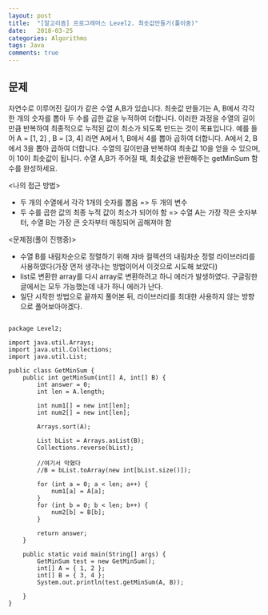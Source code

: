 ```yaml
---
layout: post
title:  "[알고리즘] 프로그래머스 Level2. 최솟값만들기(풀이중)"
date:   2018-03-25
categories: Algorithms
tags: Java
comments: true
---
```


## 문제
자연수로 이루어진 길이가 같은 수열 A,B가 있습니다. 최솟값 만들기는 A, B에서 각각 한 개의 숫자를 뽑아 두 수를 곱한 값을 누적하여 더합니다.
이러한 과정을 수열의 길이만큼 반복하여 최종적으로 누적된 값이 최소가 되도록 만드는 것이 목표입니다.
예를 들어 A = [1, 2] , B = [3, 4] 라면
A에서 1, B에서 4를 뽑아 곱하여 더합니다.
A에서 2, B에서 3을 뽑아 곱하여 더합니다.
수열의 길이만큼 반복하여 최솟값 10을 얻을 수 있으며, 이 10이 최솟값이 됩니다.
수열 A,B가 주어질 때, 최솟값을 반환해주는 getMinSum 함수를 완성하세요.


<나의 접근 방법>

- 두 개의 수열에서 각각 1개의 숫자를 뽑음 => 두 개의 변수
- 두 수를 곱한 값의 최종 누적 값이 최소가 되어야 함 => 수열 A는 가장 작은 숫자부터, 수열 B는 가장 큰 숫자부터 매칭되어 곱해져야 함


<문제점(풀이 진행중)>

- 수열 B를 내림차순으로 정렬하기 위해 자바 컬렉션의 내림차순 정렬 라이브러리를 사용하였다(가장 먼저 생각나는 방법이어서 이것으로 시도해 보았다)
- list로 변환한 array를 다시 array로 변환하려고 하니 에러가 발생하였다. 구글링한 글에서는 모두 가능했는데 내가 하니 에러가 난다.
- 일단 시작한 방법으로 끝까지 풀어본 뒤, 라이브러리를 최대한 사용하지 않는 방향으로 풀어보아야겠다.



<pre><code>
package Level2;

import java.util.Arrays;
import java.util.Collections;
import java.util.List;

public class GetMinSum {
	public int getMinSum(int[] A, int[] B) {
		int answer = 0;
		int len = A.length;

		int num1[] = new int[len];
		int num2[] = new int[len];

		Arrays.sort(A);

		List<int[]> bList = Arrays.asList(B);
		Collections.reverse(bList);
        
        //여기서 막혔다
		//B = bList.toArray(new int[bList.size()]);

		for (int a = 0; a < len; a++) {
			num1[a] = A[a];
		}
		for (int b = 0; b < len; b++) {
			num2[b] = B[b];
		}

		return answer;
	}

	public static void main(String[] args) {
		GetMinSum test = new GetMinSum();
		int[] A = { 1, 2 };
		int[] B = { 3, 4 };
		System.out.println(test.getMinSum(A, B));

	}
}
</code></pre>
 